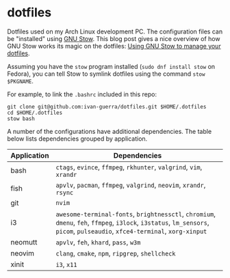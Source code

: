 # dotfiles

Dotfiles used on my Arch Linux development PC. The configuration files can be
"installed" using [GNU Stow][1]. This blog post gives a nice overview of how GNU
Stow works its magic on the dotfiles: [Using GNU Stow to manage your
dotfiles][2].

Assuming you have the `stow` program installed (`sudo dnf install stow` on
Fedora), you can tell Stow to symlink dotfiles using the command `stow
$PKGNAME`.

For example, to link the `.bashrc` included in this repo:

```
git clone git@github.com:ivan-guerra/dotfiles.git $HOME/.dotfiles
cd $HOME/.dotfiles
stow bash
```

A number of the configurations have additional dependencies. The table below
lists dependencies grouped by application.

| Application | Dependencies                                                                                                                                                                |
| ----------- | --------------------------------------------------------------------------------------------------------------------------------------------------------------------------- |
| bash        | `ctags`, `evince`, `ffmpeg`, `rkhunter`, `valgrind`, `vim`, `xrandr`                                                                                                        |
| fish        | `apvlv`, `pacman`, `ffmpeg`, `valgrind`, `neovim`, `xrandr`, `rsync`                                                                                                        |
| git         | `nvim`                                                                                                                                                                      |
| i3          | `awesome-terminal-fonts`, `brightnessctl`, `chromium`, `dmenu`, `feh`, `ffmpeg`, `i3lock`, `i3status`, `lm_sensors`, `picom`, `pulseaudio`, `xfce4-terminal`, `xorg-xinput` |
| neomutt     | `apvlv`, `feh`, `khard`, `pass`, `w3m`                                                                                                                                      |
| neovim      | `clang`, `cmake`, `npm`, `ripgrep`, `shellcheck`                                                                                                                            |
| xinit       | `i3`, `x11`                                                                                                                                                                 |

[1]: https://www.gnu.org/software/stow/
[2]: https://brandon.invergo.net/news/2012-05-26-using-gnu-stow-to-manage-your-dotfiles.html
